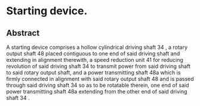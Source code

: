 # Starting device.

## Abstract
A starting device comprises a hollow cylindrical driving shaft 34 , a rotary output shaft 48 placed contiguous to one end of said driving shaft and extending in alignment therewith, a speed reduction unit 41 for reducing revolution of said driving shaft 34 to transmit power from said driving shaft to said rotary output shaft, and a power transmitting shaft 48a which is firmly connected in alignment with said rotary output shaft 48 and is passed through said driving shaft 34 so as to be rotatable therein, one end of said power transmitting shaft 48a extending from the other end of said driving shaft 34 .
